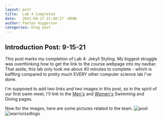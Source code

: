 ```yaml
---
layout: post
title:  Lab 4 Completed
date:   2021-09-17 21:40:27 -0500
author: Paxton Higgerson
categories: blog post
---
```

## Introduction Post: 9-15-21
This post marks my completion of Lab 4: Jekyll Styling. My biggest struggle was overthinking how to get the link to the course webpage into my navbar. That aside, this lab only took me about 40 minutes to complete - which is baffling compared to pretty much EVERY other computer science lab I've done.

I'm supposed to add two links and two images in this post, so in the spirit of our first swim meet, I'll link to the [Men's](https://hendrixwarriors.com/sports/mens-swimming-and-diving) and [Women's](https://hendrixwarriors.com/sports/womens-swimming-and-diving) Swimming and Diving pages.

Now for the images, here are some pictures related to the team.
![pool](https://www.hendrix.edu/uploadedImages/Events_and_News/Photo_of_the_Week/POTW_2006-2007/New%20Pool%201.jpg)
![warriorssdlogo](https://scontent-dfw5-2.xx.fbcdn.net/v/t1.6435-9/69477704_1177802929081570_5822660658944016384_n.png?_nc_cat=109&ccb=1-5&_nc_sid=6e5ad9&_nc_ohc=dYNAHqKL0-4AX8yL_ls&_nc_ht=scontent-dfw5-2.xx&oh=ab6bca8f966e471305b4ea1c86f770c1&oe=616B0C55)
